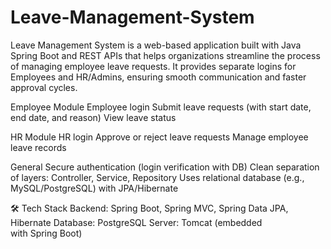 # Leave-Management-System
Leave Management System is a web-based application built with Java Spring Boot and REST APIs that helps organizations streamline the process of managing employee leave requests. It provides separate logins for Employees and HR/Admins, ensuring smooth communication and faster approval cycles.

Employee Module Employee login Submit leave requests (with start date, end date, and reason) View leave status

HR Module HR login Approve or reject leave requests Manage employee leave records

General Secure authentication (login verification with DB) Clean separation of layers: Controller, Service, Repository Uses relational database (e.g., MySQL/PostgreSQL) with JPA/Hibernate

🛠 Tech Stack Backend: Spring Boot, Spring MVC, Spring Data JPA, Hibernate Database: PostgreSQL Server: Tomcat (embedded with Spring Boot)
